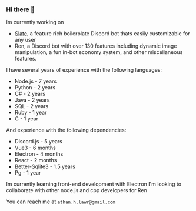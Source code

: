 ### Hi there 👋

Im currently working on 
- [Slate](https://github.com/isahooman/Slate), a feature rich boilerplate Discord bot thats easily customizable for any user
- Ren, a Discord bot with over 130 features including dynamic image manipulation, a fun in-bot economy system, and other miscellaneous features.

I have several years of experience with the following languages:
- Node.js - 7 years
- Python - 2 years
- C# - 2 years
- Java - 2 years
- SQL - 2 years
- Ruby - 1 year
- C - 1 year

And experience with the following dependencies:
- Discord.js - 5 years
- Vue3 - 6 months
- Electron - 4 months
- React - 2 months
- Better-Sqlite3 - 1.5 years
- Pg - 1 year

Im currently learning front-end development with Electron
I'm looking to collaborate with other node.js and cpp developers for Ren

You can reach me at `ethan.h.lawr@gmail.com`

<!--
**EthanLawr/EthanLawr** is a ✨ _special_ ✨ repository because its `README.md` (this file) appears on your GitHub profile.

Here are some ideas to get you started:

- 🔭 I’m currently working on ...
- 🌱 I’m currently learning ...
- 👯 I’m looking to collaborate on ...
- 🤔 I’m looking for help with ...
- 💬 Ask me about ...
- 📫 How to reach me: ...
- 😄 Pronouns: ...
- ⚡ Fun fact: ...
-->
